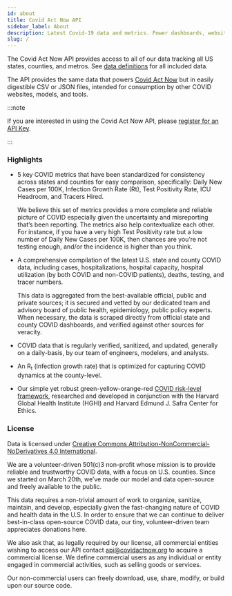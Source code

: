 ```yaml
---
id: about
title: Covid Act Now API
sidebar_label: About
description: Latest Covid-19 data and metrics. Power dashboards, websites, and apps.  Data tracking all US states, counties, and metros.  Register for an API key.
slug: /
---
```


The Covid Act Now API provides access to all of our data tracking all US states, counties, and metros. See [data definitions](/data-definitions) for all included data.

The API provides the same data that powers [Covid Act Now](https://covidactnow.org)
but in easily digestible CSV or JSON files, intended for consumption by other COVID websites, models, and tools.

:::note

If you are interested in using the Covid Act Now API, please
[register for an API Key](/access).

:::

### Highlights

- 5 key COVID metrics that have been standardized for consistency across states and counties for easy comparison, specifically: Daily New Cases per 100K, Infection Growth Rate (Rt), Test Positivity Rate, ICU Headroom, and Tracers Hired.

  We believe this set of metrics provides a more complete and reliable picture of COVID especially given the uncertainty and misreporting that’s been reporting. The metrics also help contextualize each other. For instance, if you have a very high Test Positivity rate but a low number of Daily New Cases per 100K, then chances are you’re not testing enough, and/or the incidence is higher than you think.

- A comprehensive compilation of the latest U.S. state and county COVID data, including cases, hospitalizations, hospital capacity, hospital utilization (by both COVID and non-COVID patients), deaths, testing, and tracer numbers.

  This data is aggregated from the best-available official, public and private sources; it is secured and vetted by our dedicated team and advisory board of public health, epidemiology, public policy experts. When necessary, the data is scraped directly from official state and county COVID dashboards, and verified against other sources for veracity.

- COVID data that is regularly verified, sanitized, and updated, generally on a daily-basis, by our team of engineers, modelers, and analysts.

- An R<sub>t</sub> (infection growth rate) that is optimized for capturing COVID dynamics at the county-level. <!-- Read more about how it’s calculated here. -->

- Our simple yet robust green-yellow-orange-red [COVID risk-level framework](https://globalepidemics.org/wp-content/uploads/2020/09/key_metrics_and_indicators_v5-1.pdf), researched and developed in conjunction with the Harvard Global Health Institute (HGHI) and Harvard Edmund J. Safra Center for Ethics.

### License

Data is licensed under [Creative Commons Attribution-NonCommercial-NoDerivatives 4.0 International](https://creativecommons.org/licenses/by-nc-nd/4.0/).

We are a volunteer-driven 501(c)3 non-profit whose mission is to provide reliable and trustworthy COVID data,
with a focus on U.S. counties. Since we started on March 20th, we’ve made our model and data open-source
and freely available to the public.

This data requires a non-trivial amount of work to organize, sanitize, maintain, and develop,
especially given the fast-changing nature of COVID and health data in the U.S. In order to
ensure that we can continue to deliver best-in-class open-source COVID data, our tiny,
volunteer-driven team appreciates donations here.

We also ask that, as legally required by our license, all commercial entities wishing to
access our API contact <api@covidactnow.org> to acquire a commercial license. We define
commercial users as any individual or entity engaged in commercial activities, such as selling goods or services.

Our non-commercial users can freely download, use, share, modify, or build upon our source code.
